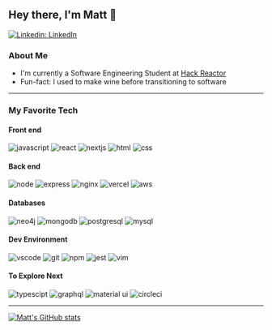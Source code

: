 ## Hey there, I'm Matt 👋

[![Linkedin: LinkedIn](https://img.shields.io/badge/-LinkedIn-blue?style=flat-square&logo=Linkedin&logoColor=white&link=https://www.linkedin.com/in/matt-heindel/)](https://www.linkedin.com/in/matt-heindel/)

### About Me

- I'm currently a Software Engineering Student at [Hack Reactor](https://www.hackreactor.com/coding-bootcamp?gclid=CjwKCAjwuvmHBhAxEiwAWAYj-GAGxDfcp29hdLplIaXfBrrLL-noZV7WkwMzGgZ54yDuHydiM9izaxoCWAoQAvD_BwE)
- Fun-fact: I used to make wine before transitioning to software

---

### My Favorite Tech

#### Front end

![javascript](https://img.shields.io/badge/JavaScript-323330?style=for-the-badge&logo=javascript&logoColor=F7DF1E)
![react](https://img.shields.io/badge/React-20232A?style=for-the-badge&logo=react&logoColor=61DAFB)
![nextjs](https://img.shields.io/badge/next.js-000000?style=for-the-badge&logo=nextdotjs&logoColor=white)
![html](https://img.shields.io/badge/HTML5-E34F26?style=for-the-badge&logo=html5&logoColor=white)
![css](https://img.shields.io/badge/CSS3-1572B6?style=for-the-badge&logo=css3&logoColor=white)

#### Back end

![node](https://img.shields.io/badge/Node.js-339933?style=for-the-badge&logo=nodedotjs&logoColor=white)
![express](https://img.shields.io/badge/Express.js-000000?style=for-the-badge&logo=express&logoColor=white)
![nginx](https://img.shields.io/badge/Nginx-009639?style=for-the-badge&logo=nginx&logoColor=white)
![vercel](https://img.shields.io/badge/Vercel-000000?style=for-the-badge&logo=vercel&logoColor=white)
![aws](https://img.shields.io/badge/Amazon_AWS-232F3E?style=for-the-badge&logo=amazon-aws&logoColor=white)

#### Databases

![neo4j](https://img.shields.io/badge/Neo4j-018bff?style=for-the-badge&logo=neo4j&logoColor=white)
![mongodb](https://img.shields.io/badge/MongoDB-4EA94B?style=for-the-badge&logo=mongodb&logoColor=white)
![postgresql](https://img.shields.io/badge/PostgreSQL-316192?style=for-the-badge&logo=postgresql&logoColor=white)
![mysql](https://img.shields.io/badge/MySQL-00000F?style=for-the-badge&logo=mysql&logoColor=white)

#### Dev Environment

![vscode](https://img.shields.io/badge/Visual_Studio_Code-0078D4?style=for-the-badge&logo=visual%20studio%20code&logoColor=white)
![git](https://img.shields.io/badge/Git-F05032?style=for-the-badge&logo=git&logoColor=white)
![npm](https://img.shields.io/badge/npm-CB3837?style=for-the-badge&logo=npm&logoColor=white)
![jest](https://img.shields.io/badge/Jest-C21325?style=for-the-badge&logo=jest&logoColor=white)
![vim](https://img.shields.io/badge/VIM-%2311AB00.svg?&style=for-the-badge&logo=vim&logoColor=white)

#### To Explore Next

![typescipt](https://img.shields.io/badge/TypeScript-007ACC?style=for-the-badge&logo=typescript&logoColor=white)
![graphql](https://img.shields.io/badge/GraphQl-E10098?style=for-the-badge&logo=graphql&logoColor=white)
![material ui](https://img.shields.io/badge/Material--UI-0081CB?style=for-the-badge&logo=material-ui&logoColor=white)
![circleci](	https://img.shields.io/badge/circleci-343434?style=for-the-badge&logo=circleci&logoColor=white)

---

[![Matt's GitHub stats](https://github-readme-stats.vercel.app/api?username=matt-heindel&show_icons=true&count_private=true&theme=dark)](https://github.com/anuraghazra/github-readme-stats)
